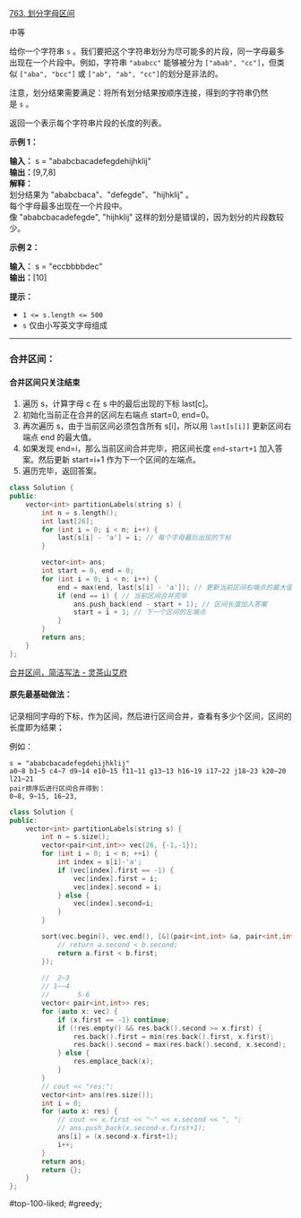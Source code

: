 [763. 划分字母区间](https://leetcode.cn/problems/partition-labels/)

中等

给你一个字符串 `s` 。我们要把这个字符串划分为尽可能多的片段，同一字母最多出现在一个片段中。例如，字符串 `"ababcc"` 能够被分为 `["abab", "cc"]`，但类似 `["aba", "bcc"]` 或 `["ab", "ab", "cc"]`的划分是非法的。

注意，划分结果需要满足：将所有划分结果按顺序连接，得到的字符串仍然是 `s` 。

返回一个表示每个字符串片段的长度的列表。

**示例 1：**

**输入：** s = "ababcbacadefegdehijhklij"  
**输出：**[9,7,8]  
**解释：**  
划分结果为 "ababcbaca"、"defegde"、"hijhklij" 。  
每个字母最多出现在一个片段中。  
像 "ababcbacadefegde", "hijhklij" 这样的划分是错误的，因为划分的片段数较少。   

**示例 2：**

**输入：** s = "eccbbbbdec"  
**输出：**[10]  

**提示：**

- `1 <= s.length <= 500`
- `s` 仅由小写英文字母组成
---- ----
### 合并区间：

#### 合并区间只关注结束
1. 遍历 s，计算字母 c 在 s 中的最后出现的下标 last[c]。
2. 初始化当前正在合并的区间左右端点 start=0, end=0。
3. 再次遍历 s，由于当前区间必须包含所有 s[i]，所以用 `last[s[i]]` 更新区间右端点 end 的最大值。
4. 如果发现 end=i，那么当前区间合并完毕，把区间长度 `end−start+1` 加入答案。然后更新 start=i+1 作为下一个区间的左端点。
5. 遍历完毕，返回答案。
```cpp
class Solution {
public:
    vector<int> partitionLabels(string s) {
        int n = s.length();
        int last[26];
        for (int i = 0; i < n; i++) {
            last[s[i] - 'a'] = i; // 每个字母最后出现的下标
        }

        vector<int> ans;
        int start = 0, end = 0;
        for (int i = 0; i < n; i++) {
            end = max(end, last[s[i] - 'a']); // 更新当前区间右端点的最大值
            if (end == i) { // 当前区间合并完毕
                ans.push_back(end - start + 1); // 区间长度加入答案
                start = i + 1; // 下一个区间的左端点
            }
        }
        return ans;
    }
};
```
[合并区间，简洁写法 - 灵茶山艾府](https://leetcode.cn/problems/partition-labels/solutions/2806706/ben-zhi-shi-he-bing-qu-jian-jian-ji-xie-ygsn8/)

#### 原先最基础做法：
记录相同字母的下标，作为区间，然后进行区间合并，查看有多少个区间，区间的长度即为结果；

例如：
```
s = "ababcbacadefegdehijhklij"
a0~8 b1~5 c4~7 d9~14 e10~15 f11~11 g13~13 h16~19 i17~22 j18~23 k20~20 l21~21 
pair排序后进行区间合并得到：
0~8, 9~15, 16~23,
```

```cpp
class Solution {
public:
    vector<int> partitionLabels(string s) {
        int n = s.size();
        vector<pair<int,int>> vec(26, {-1,-1});
        for (int i = 0; i < n; ++i) {
            int index = s[i]-'a';
            if (vec[index].first == -1) {
                vec[index].first = i;
                vec[index].second = i;
            } else {
                vec[index].second=i;
            }
        }

        sort(vec.begin(), vec.end(), [&](pair<int,int> &a, pair<int,int> &b){
            // return a.second < b.second;
            return a.first < b.first;
        });
  
        //  2~3
        // 1~~4
        //       5-6
        vector< pair<int,int>> res;
        for (auto x: vec) {
            if (x.first == -1) continue;
            if (!res.empty() && res.back().second >= x.first) {
                res.back().first = min(res.back().first, x.first);
                res.back().second = max(res.back().second, x.second);
            } else {
                res.emplace_back(x);
            }
        }
        // cout << "res:";
        vector<int> ans(res.size());
        int i = 0;
        for (auto x: res) {
            // cout << x.first << "~" << x.second << ", ";
            // ans.push_back(x.second-x.first+1);
            ans[i] = (x.second-x.first+1);
            i++;
        }
        return ans;
        return {};
    }
};
```
#top-100-liked; #greedy;